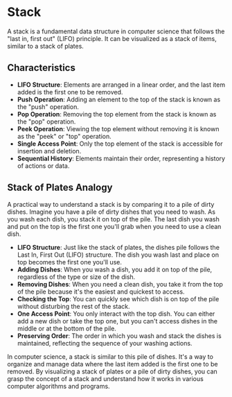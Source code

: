 # Stack

A stack is a fundamental data structure in computer science that follows the "last in, first out" (LIFO) principle. It can be visualized as a stack of items, similar to a stack of plates.

## Characteristics

- **LIFO Structure**: Elements are arranged in a linear order, and the last item added is the first one to be removed.
- **Push Operation**: Adding an element to the top of the stack is known as the "push" operation.
- **Pop Operation**: Removing the top element from the stack is known as the "pop" operation.
- **Peek Operation**: Viewing the top element without removing it is known as the "peek" or "top" operation.
- **Single Access Point**: Only the top element of the stack is accessible for insertion and deletion.
- **Sequential History**: Elements maintain their order, representing a history of actions or data.

## Stack of Plates Analogy

A practical way to understand a stack is by comparing it to a pile of dirty dishes. Imagine you have a pile of dirty dishes that you need to wash. As you wash each dish, you stack it on top of the pile. The last dish you wash and put on the top is the first one you'll grab when you need to use a clean dish.

- **LIFO Structure**: Just like the stack of plates, the dishes pile follows the Last In, First Out (LIFO) structure. The dish you wash last and place on top becomes the first one you'll use.
- **Adding Dishes**: When you wash a dish, you add it on top of the pile, regardless of the type or size of the dish.
- **Removing Dishes**: When you need a clean dish, you take it from the top of the pile because it's the easiest and quickest to access.
- **Checking the Top**: You can quickly see which dish is on top of the pile without disturbing the rest of the stack.
- **One Access Point**: You only interact with the top dish. You can either add a new dish or take the top one, but you can't access dishes in the middle or at the bottom of the pile.
- **Preserving Order**: The order in which you wash and stack the dishes is maintained, reflecting the sequence of your washing actions.

In computer science, a stack is similar to this pile of dishes. It's a way to organize and manage data where the last item added is the first one to be removed. By visualizing a stack of plates or a pile of dirty dishes, you can grasp the concept of a stack and understand how it works in various computer algorithms and programs.
